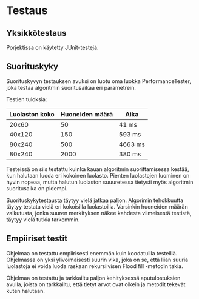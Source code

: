 # Testaus


## Yksikkötestaus

Porjektissa on käytetty JUnit-testejä.

## Suorituskyky

Suorituskyvyn testauksen avuksi on luotu oma luokka PerformanceTester, joka testaa algoritmin suoritusaikaa eri parametrein. 

Testien tuloksia:

|Luolaston koko|Huoneiden määrä|Aika|
|-----|-----|-----|
|20x60 |50|41 ms|
|40x120|150|593 ms|
|80x240|500|4663 ms|
|80x240|2000|380 ms|


Testeissä on siis testattu kuinka kauan algoritmin suorittamisessa kestää, kun halutaan luoda eri kokoinen luolasto.
Pienten luolastojen luominen on hyvin nopeaa, mutta halutun luolaston suuuretessa tietysti myös algoritmin suoritusaika on 
pidempi.

Suorituskykytestausta täytyy vielä jatkaa paljon. Algorimin tehokkuutta täytyy testata vielä eri kokoisilla luolastoilla.
Varsinkin huoneiden määrän vaikutusta, jonka suuren merkityksen näkee kahdesta viimeisestä testistä, täytyy vielä tutkia tarkemmin.



## Empiiriset testit

Ohjelmaa on testattu empiirisesti enemmän kuin koodatuilla testeillä. Ohjelmassa on yksi ylivoimaisesti 
suurin vika, joka on se, että liian suuria luolastoja ei voida luoda raskaan rekursiivisen Flood fill -metodin takia.

Ohjelmaa on testattu ja tarkkailtu paljon kehityksessä aputulostuksien avulla, joista on tarkkailtu, että tietyt arvot ovat oikein
ja metodit tekevät kuten halutaan.
